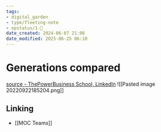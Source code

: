 ```yaml
---
tags: 
- digital_garden
- type/fleeting-note
- epstatus/1-🌱
date_created: 2024-06-07 21:08
date_modified: 2025-06-25 06:10
---
```

# Generations compared

[source - ThePowerBusiness School, LinkedIn](https://www.linkedin.com/posts/the-power_team-work-generation-activity-6975096481569525761-NDRd?utm_source=share&utm_medium=member_desktop)
![[Pasted image 20220922185204.png]]

## Linking

+ [[MOC Teams]]